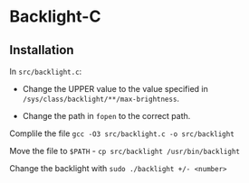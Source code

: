 # Backlight-C

## Installation
In `src/backlight.c`:

- Change the UPPER value to the value specified in `/sys/class/backlight/**/max-brightness`.

- Change the path in `fopen` to the correct path.

Complile the file `gcc -O3 src/backlight.c -o src/backlight`

Move the file to `$PATH` - `cp src/backlight /usr/bin/backlight`

Change the backlight with `sudo ./backlight +/- <number>`
